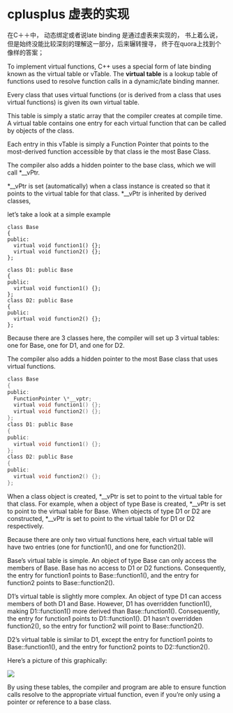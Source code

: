 # cplusplus 虚表的实现

在C＋＋中， 动态绑定或者说late binding 是通过虚表来实现的， 书上着么说， 但是始终没能比较深刻的理解这一部分，后来辗转搜寻， 终于在quora上找到个像样的答案；



To implement virtual functions, C++ uses a special form of late binding known as the virtual table or vTable. The **virtual table** is a lookup table of functions used to resolve function calls in a dynamic/late binding manner.

Every class that uses virtual functions (or is derived from a class that uses virtual functions) is given its own virtual table.

This table is simply a static array that the compiler creates at compile time. A virtual table contains one entry for each virtual function that can be called by objects of the class.

Each entry in this vTable is simply a Function Pointer that points to the most-derived function accessible by that class ie the most Base Class.

The compiler also adds a hidden pointer to the base class, which we will call *__vPtr.

\*__vPtr is set (automatically) when a class instance is created so that it points to the virtual table for that class. *__vPtr is inherited by derived classes,

let’s take a look at a simple example

```
class Base
{
public:
  virtual void function1() {};
  virtual void function2() {};
};

class D1: public Base
{
public:
  virtual void function1() {};
};
class D2: public Base
{
public:
  virtual void function2() {};
};
```

Because there are 3 classes here, the compiler will set up 3 virtual tables: one for Base, one for D1, and one for D2.

The compiler also adds a hidden pointer to the most Base class that uses virtual functions.

```c
class Base
{
public:
  FunctionPointer \*__vptr;
  virtual void function1() {};
  virtual void function2() {};
};
class D1: public Base
{
public:
  virtual void function1() {};
};
class D2: public Base 
{
public:
  virtual void function2() {};
};
```

When a class object is created, *__vPtr is set to point to the virtual table for that class. For example, when a object of type Base is created, *__vPtr is set to point to the virtual table for Base. When objects of type D1 or D2 are constructed, *__vPtr is set to point to the virtual table for D1 or D2 respectively.

Because there are only two virtual functions here, each virtual table will have two entries (one for function1(), and one for function2()).

Base’s virtual table is simple. An object of type Base can only access the members of Base. Base has no access to D1 or D2 functions. Consequently, the entry for function1 points to Base::function1(), and the entry for function2 points to Base::function2().

D1’s virtual table is slightly more complex. An object of type D1 can access members of both D1 and Base. However, D1 has overridden function1(), making D1::function1() more derived than Base::function1(). Consequently, the entry for function1 points to D1::function1(). D1 hasn’t overridden function2(), so the entry for function2 will point to Base::function2().

D2’s virtual table is similar to D1, except the entry for function1 points to Base::function1(), and the entry for function2 points to D2::function2().

Here’s a picture of this graphically:

<canvas class="qtext_image_placeholder landscape qtext_image zoomable_in_feed" width="492" height="483" data-src="data:image/GIF;base64,R0lGODdhCgAKAIAAAAAAAP///ywAAAAACgAKAAAIQQADCBxIsKBAAAEABFjIMACAAAACAAhAsaLFixgtAggAIIDHjwEABAAQoKTJAAACAAjAsmUAAAEABJhJMwCAmwEBADs=" style="visibility: hidden;"></canvas>![](https://qph.ec.quoracdn.net/main-qimg-9bfc157fe7324e86a095fc58b03555e7?convert_to_webp=true)

By using these tables, the compiler and program are able to ensure function calls resolve to the appropriate virtual function, even if you’re only using a pointer or reference to a base class.